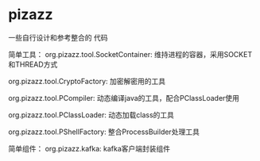 # pizazz
一些自行设计和参考整合的 代码

简单工具：
org.pizazz.tool.SocketContainer: 维持进程的容器，采用SOCKET和THREAD方式

org.pizazz.tool.CryptoFactory: 加密解密用的工具

org.pizazz.tool.PCompiler: 动态编译java的工具，配合PClassLoader使用

org.pizazz.tool.PClassLoader: 动态加载class的工具

org.pizazz.tool.PShellFactory: 整合ProcessBuilder处理工具

简单组件：
org.pizazz.kafka: kafka客户端封装组件